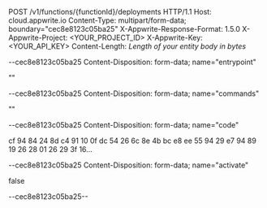 POST /v1/functions/{functionId}/deployments HTTP/1.1
Host: cloud.appwrite.io
Content-Type: multipart/form-data; boundary="cec8e8123c05ba25"
X-Appwrite-Response-Format: 1.5.0
X-Appwrite-Project: &lt;YOUR_PROJECT_ID&gt;
X-Appwrite-Key: &lt;YOUR_API_KEY&gt;
Content-Length: *Length of your entity body in bytes*

--cec8e8123c05ba25
Content-Disposition: form-data; name="entrypoint"

"<ENTRYPOINT>"

--cec8e8123c05ba25
Content-Disposition: form-data; name="commands"

"<COMMANDS>"

--cec8e8123c05ba25
Content-Disposition: form-data; name="code"

cf 94 84 24 8d c4 91 10 0f dc 54 26 6c 8e 4b bc 
e8 ee 55 94 29 e7 94 89 19 26 28 01 26 29 3f 16...

--cec8e8123c05ba25
Content-Disposition: form-data; name="activate"

false

--cec8e8123c05ba25--
